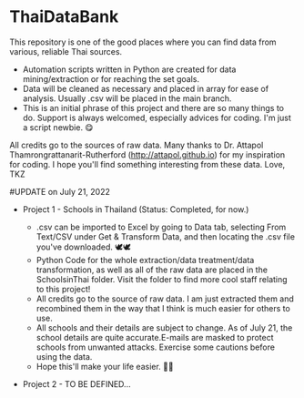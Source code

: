 # ThaiDataBank
This repository is one of the good places where you can find data from various, reliable Thai sources.
- Automation scripts written in Python are created for data mining/extraction or for reaching the set goals.
- Data will be cleaned as necessary and placed in array for ease of analysis. Usually .csv will be placed in the main branch.
- This is an initial phrase of this project and there are so many things to do. Support is always welcomed, especially advices for coding. I'm just a script newbie. 😋

All credits go to the sources of raw data. Many thanks to Dr. Attapol Thamrongrattanarit-Rutherford (http://attapol.github.io) for my inspiration for coding.
I hope you'll find something interesting from these data.
Love, TKZ

#UPDATE on July 21, 2022
- Project 1 - Schools in Thailand (Status: Completed, for now.)
  - .csv can be imported to Excel by going to Data tab, selecting From Text/CSV under Get & Transform Data, and then locating the .csv file you've downloaded. 🕊️🕊️
  - Python Code for the whole extraction/data treatment/data transformation, as well as all of the raw data are placed in the SchoolsinThai folder. Visit the folder to find more cool staff relating to this project! 
  - All credits go to the source of raw data. I am just extracted them and recombined them in the way that I think is much easier for others to use.
  - All schools and their details are subject to change. As of July 21, the school details are quite accurate.E-mails are masked to protect schools from unwanted attacks. Exercise some cautions before using the data.
  - Hope this'll make your life easier. 🙂🙂

- Project 2 - TO BE DEFINED...
